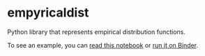 # empyricaldist

Python library that represents empirical distribution functions.

To see an example, you can [read this notebook](https://nbviewer.jupyter.org/github/AllenDowney/empiricaldist/blob/master/empiricaldist/dist_demo.ipynb) or [run it on Binder](https://mybinder.org/v2/gh/AllenDowney/empiricaldist/master?filepath=empiricaldist%2Fdist_demo.ipynb).
